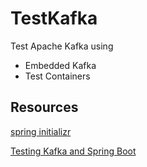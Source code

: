 # TestKafka
Test Apache Kafka using
 - Embedded Kafka
 - Test Containers

## Resources
[spring initializr](https://start.spring.io)

[Testing Kafka and Spring Boot](https://www.baeldung.com/spring-boot-kafka-testing)